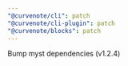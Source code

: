```yaml
---
"@curvenote/cli": patch
"@curvenote/cli-plugin": patch
"@curvenote/blocks": patch
---
```


Bump myst dependencies (v1.2.4)
